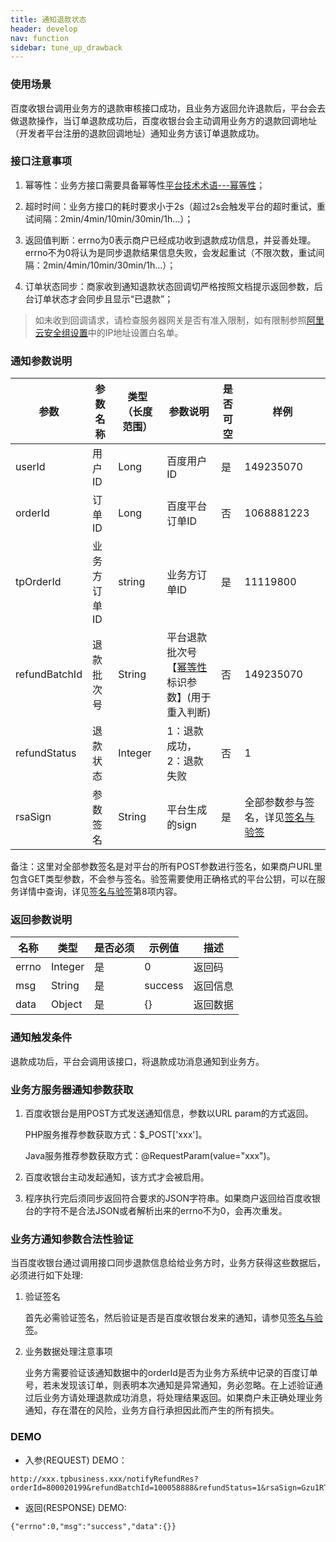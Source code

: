 ```yaml
---
title: 通知退款状态
header: develop
nav: function
sidebar: tune_up_drawback
---
```




### 使用场景 

百度收银台调用业务方的退款审核接口成功，且业务方返回允许退款后，平台会去做退款操作，当订单退款成功后，百度收银台会主动调用业务方的退款回调地址（开发者平台注册的退款回调地址）通知业务方该订单退款成功。

### 接口注意事项 

1. 幂等性：业务方接口需要具备幂等性[平台技术术语---幂等性](https://dianshang.baidu.com/platform/doclist/index.html#!/doc/nuomiplus_2_base/anchor/term.md)；

2. 超时时间：业务方接口的耗时要求小于2s（超过2s会触发平台的超时重试，重试间隔：2min/4min/10min/30min/1h...）；

3. 返回值判断：errno为0表示商户已经成功收到退款成功信息，并妥善处理。errno不为0将认为是同步退款结果信息失败，会发起重试（不限次数，重试间隔：2min/4min/10min/30min/1h...）；

4. 订单状态同步：商家收到通知退款状态回调切严格按照文档提示返回参数，后台订单状态才会同步且显示“已退款”；

>如未收到回调请求，请检查服务器网关是否有准入限制，如有限制参照[阿里云安全组设置](https://dianshang.baidu.com/platform/doclist/index.html#!/doc/nuomiplus_1_guide/aliyun_v2.md)中的IP地址设置白名单。 

### 通知参数说明 

|参数|参数名称|类型（长度范围）|参数说明|是否可空|样例|
|---|---|---|---|---|---|
|userId|用户ID|Long|百度用户ID|	是|149235070|
|orderId|订单ID|Long|百度平台订单ID|否|1068881223|
|tpOrderId|业务方订单ID|string|业务方订单ID|是|11119800|
|refundBatchId|退款批次号|String|平台退款批次号【[幂等性](https://dianshang.baidu.com/platform/doclist/index.html#!/doc/nuomiplus_2_base/anchor/term.md)标识参数】(用于重入判断)|否|149235070|
|refundStatus|退款状态|Integer|1：退款成功，2：退款失败|否|1|
|rsaSign|参数签名|String	|平台生成的sign|	是|全部参数参与签名，详见[签名与验签](https://smartprogram.baidu.com/docs/develop/function/sign_v2/)|
备注：这里对全部参数签名是对平台的所有POST参数进行签名，如果商户URL里包含GET类型参数，不会参与签名。验签需要使用正确格式的平台公钥，可以在服务详情中查询，详见[签名与验签](https://smartprogram.baidu.com/docs/develop/function/sign_v2/)第8项内容。

### 返回参数说明 

|名称|类型|是否必须|示例值|描述|
|---|---|---|---|---|
|errno|	Integer|是|	0|返回码|
|msg|	String	|是|	success	|返回信息|
|data|	Object	|是|	{}	|返回数据|


### 通知触发条件 

退款成功后，平台会调用该接口，将退款成功消息通知到业务方。

### 业务方服务器通知参数获取 

1. 百度收银台是用POST方式发送通知信息，参数以URL param的方式返回。

    PHP服务推荐参数获取方式：$_POST['xxx']。

    Java服务推荐参数获取方式：@RequestParam(value="xxx")。

2. 百度收银台主动发起通知，该方式才会被启用。

3. 程序执行完后须同步返回符合要求的JSON字符串。如果商户返回给百度收银台的字符不是合法JSON或者解析出来的errno不为0，会再次重发。


### 业务方通知参数合法性验证 

当百度收银台通过调用接口同步退款信息给给业务方时，业务方获得这些数据后，必须进行如下处理:

1. 验证签名

    首先必需验证签名，然后验证是否是百度收银台发来的通知，请参见[签名与验签](https://smartprogram.baidu.com/docs/develop/function/sign_v2/)。

2. 业务数据处理注意事项

    业务方需要验证该通知数据中的orderId是否为业务方系统中记录的百度订单号，若未发现该订单，则表明本次通知是异常通知，务必忽略。在上述验证通过后业务方请处理退款成功消息，将处理结果返回。如果商户未正确处理业务通知，存在潜在的风险，业务方自行承担因此而产生的所有损失。


### DEMO 

* 入参(REQUEST) DEMO：

```
http://xxx.tpbusiness.xxx/notifyRefundRes?orderId=800020199&refundBatchId=100058888&refundStatus=1&rsaSign=Gzu1RT2toJSDthcLPG1ZWROI3jzvxFtO7yCPUqMT3L7cmnARncm5IIIQ6x+7S/02zWxr5FC9945WFSurO9kepVbU7YS6Lh9SEVQhvTO0YKG7TlLFTpH3Ik7JeHQalAKXYe/jNREDpHmTF9Jrq/wABeZGYXJn1M75A37h9zUt+kw=
```

* 返回(RESPONSE) DEMO:

```
{"errno":0,"msg":"success","data":{}}
```

<br />

